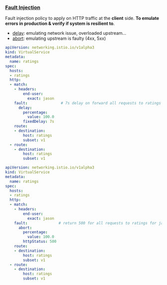### [Fault Injection](https://istio.io/latest/docs/tasks/traffic-management/fault-injection/)

Fault injection policy to apply on HTTP traffic at the **client** side. **To emulate errors in production & verify if system is resilient to**.

- [delay](https://istio.io/latest/docs/reference/config/networking/virtual-service/#HTTPFaultInjection-Delay): emulating network issue, overloaded upstream...
- [abort](https://istio.io/latest/docs/reference/config/networking/virtual-service/#HTTPFaultInjection-Abort): emulating upstream is faulty (4xx, 5xx)

```yaml
apiVersion: networking.istio.io/v1alpha3
kind: VirtualService
metadata:
  name: ratings
spec:
  hosts:
  - ratings
  http:
  - match:
    - headers:
        end-user:
          exact: jason
    fault:               # 7s delay on forward all requests to ratings for jason user.
      delay:
        percentage:
          value: 100.0
        fixedDelay: 7s
    route:
    - destination:
        host: ratings
        subset: v1
  - route:
    - destination:
        host: ratings
        subset: v1
```

```yaml
apiVersion: networking.istio.io/v1alpha3
kind: VirtualService
metadata:
  name: ratings
spec:
  hosts:
  - ratings
  http:
  - match:
    - headers:
        end-user:
          exact: jason
    fault:              # return 500 for all requests to ratings for jason user.
      abort:
        percentage:
          value: 100.0
        httpStatus: 500
    route:
    - destination:
        host: ratings
        subset: v1
  - route:
    - destination:
        host: ratings
        subset: v1
```

